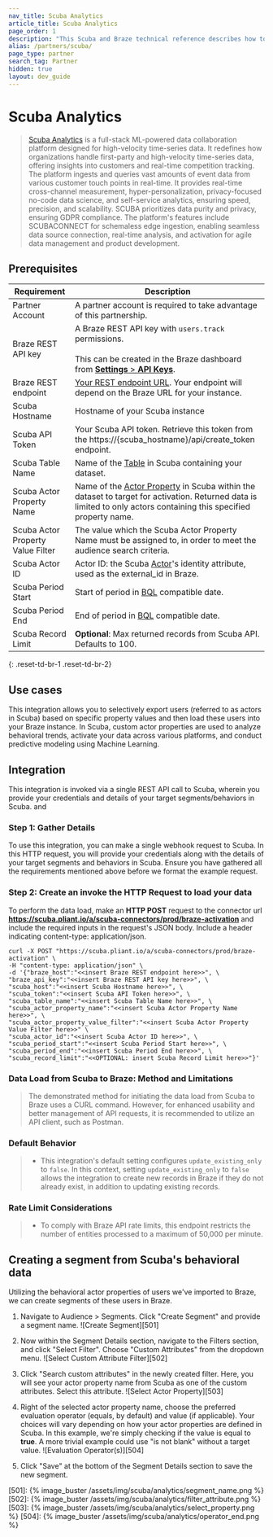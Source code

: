 ```yaml
---
nav_title: Scuba Analytics
article_title: Scuba Analytics
page_order: 1
description: "This Scuba and Braze technical reference describes how to activate Scuba's real-time data insight using Braze Segments."
alias: /partners/scuba/
page_type: partner
search_tag: Partner
hidden: true
layout: dev_guide
---
```


# Scuba Analytics

>[Scuba Analytics][1] is a full-stack ML-powered data collaboration platform designed for high-velocity time-series data. It redefines how organizations handle first-party and high-velocity time-series data, offering insights into customers and real-time competition tracking. The platform ingests and queries vast amounts of event data from various customer touch points in real-time. It provides real-time cross-channel measurement, hyper-personalization, privacy-focused no-code data science, and self-service analytics, ensuring speed, precision, and scalability. SCUBA prioritizes data purity and privacy, ensuring GDPR compliance. The platform's features include SCUBACONNECT for schemaless edge ingestion, enabling seamless data source connection, real-time analysis, and activation for agile data management and product development.

## Prerequisites

| Requirement                | Description                                                                                          |
| -------------------------- | ---------------------------------------------------------------------------------------------------- |
| Partner Account                   | A partner account is required to take advantage of this partnership.                          |
| Braze REST API key                | A Braze REST API key with `users.track` permissions. <br><br> This can be created in the Braze dashboard from [**Settings** > **API Keys**](https://your-braze-dashboard-url/settings/api-keys). |
| Braze REST endpoint               | [Your REST endpoint URL](https://your-braze-instance-url/). Your endpoint will depend on the Braze URL for your instance.    |
| Scuba Hostname                    | Hostname of your Scuba instance                                                               |
| Scuba API Token                   | Your Scuba API token. Retrieve this token from the https://{scuba_hostname}/api/create_token endpoint.     |
| Scuba Table Name                  | Name of the [Table][3] in Scuba containing your dataset.                                           |
| Scuba Actor Property Name         | Name of the [Actor Property][4] in Scuba within the dataset to target for activation. Returned data is limited to only actors containing this specified property name. |
| Scuba Actor Property Value Filter | The value which the Scuba Actor Property Name must be assigned to, in order to meet the audience search criteria. |
| Scuba Actor ID                    | Actor ID: the Scuba [Actor][5]'s identity attribute, used as the external_id in Braze.                            |
| Scuba Period Start                | Start of period in [BQL][6] compatible date.                                                       |
| Scuba Period End                  | End of period in [BQL][6] compatible date.                                                         |
| Scuba Record Limit                | **Optional**: Max returned records from Scuba API. Defaults to 100.                           |
{: .reset-td-br-1 .reset-td-br-2}

## Use cases

This integration allows you to selectively export users (referred to as actors in Scuba) based on specific property values and then load these users into your Braze instance. In Scuba, custom actor properties are used to analyze behavioral trends, activate your data across various platforms, and conduct predictive modeling using Machine Learning.

## Integration

This integration is invoked via a single REST API call to Scuba, wherein you provide your credentials and details of your target segments/behaviors in Scuba. and 

### Step 1: Gather Details

To use this integration, you can make a single webhook request to Scuba. In this HTTP request, you will provide your credentials along with the details of your target segments and behaviors in Scuba. Ensure you have gathered all the requirements mentioned above before we format the example request.

### Step 2: Create an invoke the HTTP Request to load your data

To perform the data load, make an **HTTP POST** request to the connector url **https://scuba.pliant.io/a/scuba-connectors/prod/braze-activation** and include the required inputs in the request's JSON body. Include a header indicating content-type: application/json.

```
curl -X POST "https://scuba.pliant.io/a/scuba-connectors/prod/braze-activation" \
-H "content-type: application/json" \
-d '{"braze_host":"<<insert Braze REST endpoint here>>", \
"braze_api_key":"<<insert Braze REST API key here>>", \
"scuba_host":"<<insert Scuba Hostname here>>", \
"scuba_token":"<<insert Scuba API Token here>>", \
"scuba_table_name":"<<insert Scuba Table Name here>>", \
"scuba_actor_property_name":"<<insert Scuba Actor Property Name here>>", \
"scuba_actor_property_value_filter":"<<insert Scuba Actor Property Value Filter here>>" \
"scuba_actor_id":"<<insert Scuba Actor ID here>>", \
"scuba_period_start":"<<insert Scuba Period Start here>>", \
"scuba_period_end":"<<insert Scuba Period End here>>", \
"scuba_record_limit":"<<OPTIONAL: insert Scuba Record Limit here>>"}'
```
 
### Data Load from Scuba to Braze: Method and Limitations
> The demonstrated method for initiating the data load from Scuba to Braze uses a CURL command. However, for enhanced usability and better management of API requests, it is recommended to utilize an API client, such as Postman.

### Default Behavior
> - This integration's default setting configures `update_existing_only` to `false`. In this context, setting `update_existing_only` to `false` allows the integration to create new records in Braze if they do not already exist, in addition to updating existing records.

### Rate Limit Considerations
> - To comply with Braze API rate limits, this endpoint restricts the number of entities processed to a maximum of 50,000 per minute.


## Creating a segment from Scuba's behavioral data 

Utilizing the behavioral actor properties of users we've imported to Braze, we can create segments of these users in Braze.

1. Navigate to Audience > Segments. Click "Create Segment" and provide a segment name.
   ![Create Segment][501]

2. Now within the Segment Details section, navigate to the Filters section, and click "Select Filter". Choose "Custom Attributes" from the dropdown menu.
   ![Select Custom Attribute Filter][502]

3. Click "Search custom attributes" in the newly created filter. Here, you will see your actor property name from Scuba as one of the custom attributes. Select this attribute.
   ![Select Actor Property][503]

4. Right of the selected actor property name, choose the preferred evaluation operator (equals, by default) and value (if applicable). Your choices will vary depending on how your actor properties are defined in Scuba. In this example, we're simply checking if the value is equal to **true**. A more trivial example could use "is not blank" without a target value.
   ![Evaluation Operator(s)][504]

5. Click "Save" at the bottom of the Segment Details section to save the new segment.

[1]: https://scuba.io
[3]: https://docs.scuba.io/glossary/dataset-table
[4]: https://docs.scuba.io/glossary/actor-property
[5]: https://docs.scuba.io/glossary/actor
[6]: https://docs.scuba.io/guides/bql-syntax-and-usage
[501]: {% image_buster /assets/img/scuba/analytics/segment_name.png %}
[502]: {% image_buster /assets/img/scuba/analytics/filter_attribute.png %}
[503]: {% image_buster /assets/img/scuba/analytics/select_property.png %}
[504]: {% image_buster /assets/img/scuba/analytics/operator_end.png %}
